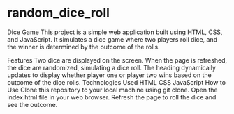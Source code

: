 # random_dice_roll
Dice Game
This project is a simple web application built using HTML, CSS, and JavaScript. It simulates a dice game where two players roll dice, and the winner is determined by the outcome of the rolls.

Features
Two dice are displayed on the screen.
When the page is refreshed, the dice are randomized, simulating a dice roll.
The heading dynamically updates to display whether player one or player two wins based on the outcome of the dice rolls.
Technologies Used
HTML
CSS
JavaScript
How to Use
Clone this repository to your local machine using git clone.
Open the index.html file in your web browser.
Refresh the page to roll the dice and see the outcome.
